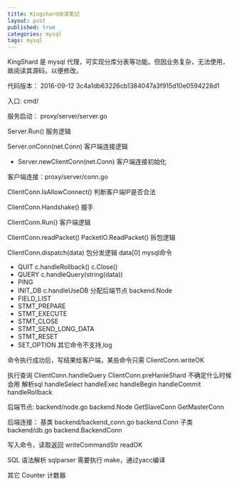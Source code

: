 ```yaml
---
title: Kingshard阅读笔记
layout: post
published: true
categories: mysql
tags: mysql
---
```


KingShard 是 mysql 代理，可实现分库分表等功能。但因业务复杂，无法使用，故阅读其源码，以便修改。

代码版本：
2016-09-12
3c4a1db63226cb1384047a3f915d10e0594228d1

入口: cmd/

服务启动： proxy/server/server.go

Server.Run()
服务逻辑

Server.onConn(net.Conn)
客户端连接逻辑

*  Server.newClientConn(net.Conn)
  客户端连接初始化

客户端连接：proxy/server/conn.go

ClientConn.IsAllowConnect()
判断客户端IP是否合法

ClientConn.Handshake()
握手

ClientConn.Run()
客户端逻辑

ClientConn.readPacket()
PacketIO.ReadPacket()
拆包逻辑

ClientConn.dispatch(data)
包分发逻辑
data[0] mysql命令
* QUIT  c.handleRollback() c.Close()
* QUERY c.handleQuery(string(data))
* PING
* INIT_DB c.handleUseDB 分配后端节点 backend.Node
* FIELD_LIST
* STMT_PREPARE
* STMT_EXECUTE
* STMT_CLOSE
* STMT_SEND_LONG_DATA
* STMT_RESET
* SET_OPTION
其它命令不支持,log

命令执行成功后，写结果给客户端，某些命令只需 ClientConn.writeOK

执行查询 ClientConn.handleQuery
ClientConn.preHanleShard 不确定什么时候会用
解析sql
handleSelect
handleExec
handleBegin
handleCommit
handleRollback


后端节点: backend/node.go backend.Node
GetSlaveConn
GetMasterConn

后端连接：
基类 backend/backend_conn.go backend.Conn
子类 backend/db.go backend.BackendConn

写入命令，读取返回
writeCommandStr
readOK

SQL 语法解析
sqlparser
需要执行 make，通过yacc编译

其它
Counter  计数器
